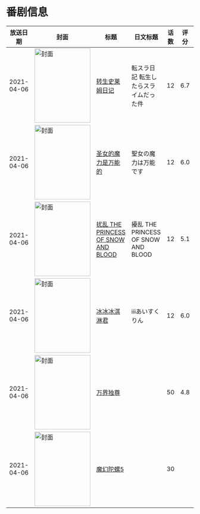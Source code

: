 # 番剧信息

|放送日期|封面|标题|日文标题|话数|评分|评分人数|
|---|---|---|---|---|---|---|
|2021-04-06|<img src="//lain.bgm.tv/pic/cover/c/4f/2f/299673_l8B8U.jpg" alt="封面" style="width:150px;height:200px;object-fit:cover;">|[转生史莱姆日记](https://bangumi.tv/subject/299673)|転スラ日記 転生したらスライムだった件|12|6.7|3102人评分|
|2021-04-06|<img src="//lain.bgm.tv/pic/cover/c/36/cc/314518_J4tW4.jpg" alt="封面" style="width:150px;height:200px;object-fit:cover;">|[圣女的魔力是万能的](https://bangumi.tv/subject/314518)|聖女の魔力は万能です|12|6.0|1343人评分|
|2021-04-06|<img src="//lain.bgm.tv/pic/cover/c/34/c3/327519_1e671.jpg" alt="封面" style="width:150px;height:200px;object-fit:cover;">|[扰乱 THE PRINCESS OF SNOW AND BLOOD](https://bangumi.tv/subject/327519)|擾乱 THE PRINCESS OF SNOW AND BLOOD|12|5.1|440人评分|
|2021-04-06|<img src="//lain.bgm.tv/pic/cover/c/7f/de/327771_rn6Y5.jpg" alt="封面" style="width:150px;height:200px;object-fit:cover;">|[冰冰冰淇淋君](https://bangumi.tv/subject/327771)|iiiあいすくりん|12|6.0|11人评分|
|2021-04-06|<img src="//lain.bgm.tv/pic/cover/c/de/f5/332291_9MZbG.jpg" alt="封面" style="width:150px;height:200px;object-fit:cover;">|[万界独尊](https://bangumi.tv/subject/332291)||50|4.8|14人评分|
|2021-04-06|<img src="//lain.bgm.tv/pic/cover/c/d7/10/499362_6sRhC.jpg" alt="封面" style="width:150px;height:200px;object-fit:cover;">|[魔幻陀螺5](https://bangumi.tv/subject/499362)||30|||
